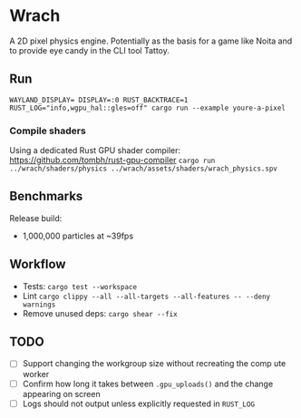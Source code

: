 # Wrach

A 2D pixel physics engine. Potentially as the basis for a game like Noita and to provide eye candy in the CLI tool Tattoy.

## Run

`WAYLAND_DISPLAY= DISPLAY=:0 RUST_BACKTRACE=1 RUST_LOG="info,wgpu_hal::gles=off" cargo run --example youre-a-pixel`

### Compile shaders

Using a dedicated Rust GPU shader compiler: https://github.com/tombh/rust-gpu-compiler
`cargo run ../wrach/shaders/physics ../wrach/assets/shaders/wrach_physics.spv`

## Benchmarks

Release build:

- 1,000,000 particles at ~39fps

## Workflow

- Tests: `cargo test --workspace`
- Lint `cargo clippy --all --all-targets --all-features -- --deny warnings`
- Remove unused deps: `cargo shear --fix`

## TODO

- [ ] Support changing the workgroup size without recreating the comp ute worker
- [ ] Confirm how long it takes between `.gpu_uploads()` and the change appearing on screen
- [ ] Logs should not output unless explicitly requested in `RUST_LOG`
